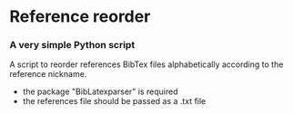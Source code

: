 # Reference reorder
### A very simple Python script

A script to reorder references BibTex files alphabetically according to the reference nickname.
- the package "BibLatexparser" is required
- the references file should be passed as a .txt file
